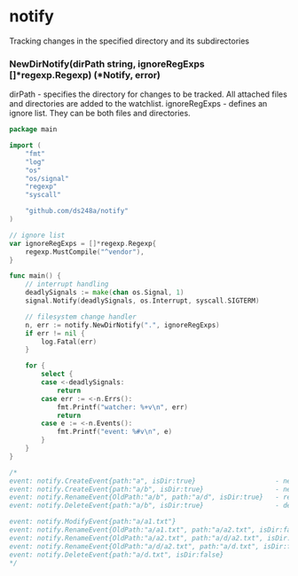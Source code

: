 # notify

Tracking changes in the specified directory and its subdirectories

### NewDirNotify(dirPath string, ignoreRegExps []*regexp.Regexp) (*Notify, error)

dirPath - specifies the directory for changes to be tracked. All attached files and directories are added to the watchlist.
ignoreRegExps - defines an ignore list. They can be both files and directories. 


```go
package main

import (
	"fmt"
	"log"
	"os"
	"os/signal"
	"regexp"
	"syscall"

	"github.com/ds248a/notify"
)

// ignore list
var ignoreRegExps = []*regexp.Regexp{
	regexp.MustCompile("^vendor"),
}

func main() {
	// interrupt handling
	deadlySignals := make(chan os.Signal, 1)
	signal.Notify(deadlySignals, os.Interrupt, syscall.SIGTERM)

	// filesystem change handler
	n, err := notify.NewDirNotify(".", ignoreRegExps)
	if err != nil {
		log.Fatal(err)
	}

	for {
		select {
		case <-deadlySignals:
			return
		case err := <-n.Errs():
			fmt.Printf("watcher: %+v\n", err)
			return
		case e := <-n.Events():
			fmt.Printf("event: %#v\n", e)
		}
	}
}

/*
event: notify.CreateEvent{path:"a", isDir:true}                    - new folder './a'
event: notify.CreateEvent{path:"a/b", isDir:true}                  - new folder './a/b'
event: notify.RenameEvent{OldPath:"a/b", path:"a/d", isDir:true}   - rename folder 'b' to 'd'
event: notify.DeleteEvent{path:"a/b", isDir:true}                  - delete folder './a/b'

event: notify.ModifyEvent{path:"a/a1.txt"}                                     - new or edit file
event: notify.RenameEvent{OldPath:"a/a1.txt", path:"a/a2.txt", isDir:false}    - rename file
event: notify.RenameEvent{OldPath:"a/a2.txt", path:"a/d/a2.txt", isDir:false}  - move file
event: notify.RenameEvent{OldPath:"a/d/a2.txt", path:"a/d.txt", isDir:false}   - rename && move file
event: notify.DeleteEvent{path:"a/d.txt", isDir:false}                         - delete file
*/
```
